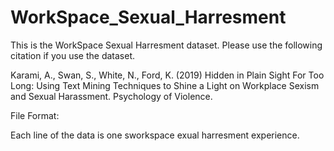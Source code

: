 # WorkSpace_Sexual_Harresment

This is the WorkSpace Sexual Harresment dataset. Please use the following citation if you use the dataset.

Karami, A., Swan, S., White, N., Ford, K. (2019) Hidden in Plain Sight For Too Long: Using Text Mining Techniques to Shine a Light on Workplace Sexism and Sexual Harassment. Psychology of Violence.

File Format:

Each line of the data is one sworkspace exual harresment experience. 
